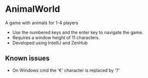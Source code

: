 # AnimalWorld
A game with animals for 1-4 players

* Use the numbered keys and the enter key to navigate the game.
* Requires a window height of 11 characters.
* Developed using IntelliJ and ZenHub

## Known issues
* On Windows cmd the '€' character is replaced by '?'
